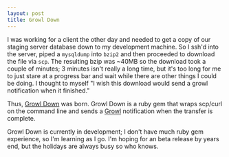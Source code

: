 ```yaml
---
layout: post
title: Growl Down
---
```


I was working for a client the other day and needed to get a copy of our staging server database down to my development machine.  So I ssh'd into the server, piped a `mysqldump` into `bzip2` and then proceeded to download the file via `scp`.  The resulting bzip was ~40MB so the download took a couple of minutes; 3 minutes isn't really a long time, but it's too long for me to just stare at a progress bar and wait while there are other things I could be doing.  I thought to myself "I wish this download would send a growl notification when it finished."  

Thus, [Growl Down][1] was born.  Growl Down is a ruby gem that wraps scp/curl on the command line and sends a [Growl][2] notification when the transfer is complete.  

Growl Down is currently in development; I don't have much ruby gem experience, so I'm learning as I go.  I'm hoping for an beta release by years end, but the holidays are always busy so who knows.

[1]: http://github.com/ctshryock/growl-down
[2]: http://growl.info